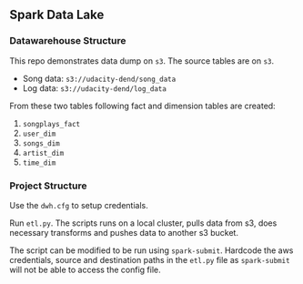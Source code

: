 ## Spark Data Lake

### Datawarehouse Structure

This repo demonstrates data dump on `s3`. The source tables are on `s3`.

- Song data: `s3://udacity-dend/song_data`
- Log data: `s3://udacity-dend/log_data`

From these two tables following fact and dimension tables are created:

1. `songplays_fact`
2. `user_dim`
3. `songs_dim`
4. `artist_dim`
5. `time_dim`

### Project Structure

Use the `dwh.cfg` to setup credentials.

Run `etl.py`. The scripts runs on a local cluster, pulls data from s3, does necessary transforms and pushes data to another s3 bucket.

The script can be modified to be run using `spark-submit`.  Hardcode the aws credentials, source and destination paths in the `etl.py` file as `spark-submit` will not be able to access the config file.